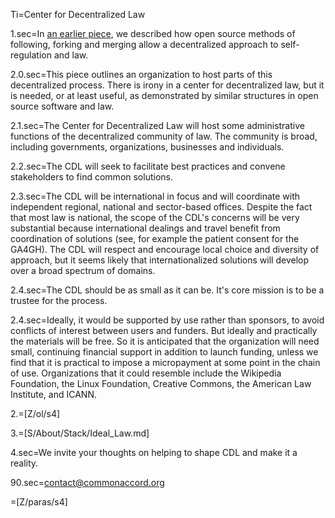 Ti=Center for Decentralized Law

1.sec=In <a href="https://docs.google.com/document/d/1eizIqpx_ni8KaGkk3bVKvBBDoRy2eTEtvPHE0hiar7c/edit">an earlier piece</a>, we described how open source methods of following, forking and merging allow a decentralized approach to self-regulation and law.  

2.0.sec=This piece outlines an organization to host parts of this decentralized process. There is irony in a center for decentralized law, but it is needed, or at least useful, as demonstrated by similar structures in open source software and law. 

2.1.sec=The Center for Decentralized Law will host some administrative functions of the decentralized community of law.  The community is broad, including governments, organizations, businesses and individuals.

2.2.sec=The CDL will seek to facilitate best practices and convene stakeholders to find common solutions.

2.3.sec=The CDL will be international in focus and will coordinate with independent regional, national and sector-based offices.  Despite the fact that most law is national, the scope of the CDL's concerns will be very substantial because international dealings and travel benefit from coordination of solutions (see, for example the patient consent for the GA4GH).  The CDL will respect and encourage local choice and diversity of approach, but it seems likely that internationalized solutions will develop over a broad spectrum of domains.

2.4.sec=The CDL should be as small as it can be.  It's core mission is to be a trustee for the process.  

2.4.sec=Ideally, it would be supported by use rather than sponsors, to avoid conflicts of interest between users and funders.  But ideally and practically the materials will be free.  So it is anticipated that the organization will need small, continuing financial support in addition to launch funding, unless we find that it is practical to impose a micropayment at some point in the chain of use.  Organizations that it could resemble include the Wikipedia Foundation, the Linux Foundation, Creative Commons, the American Law Institute, and ICANN.

2.=[Z/ol/s4]

3.=[S/About/Stack/Ideal_Law.md]

4.sec=We invite your thoughts on helping to shape CDL and make it a reality.

90.sec=contact@commonaccord.org

=[Z/paras/s4]